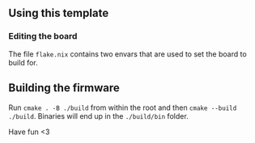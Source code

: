 ## Using this template
### Editing the board
The file `flake.nix` contains two envars that are used to set the board to build for.

## Building the firmware
Run `cmake . -B ./build` from within the root and then `cmake --build ./build`.
Binaries will end up in the `./build/bin` folder.

Have fun <3
